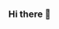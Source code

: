 ### Hi there 👋

<!--
**vineetdaniel/vineetdaniel** is a ✨ _special_ ✨ repository because its `README.md` (this file) appears on your GitHub profile.

Here are some ideas to get you started:

🔭 I’m currently working on ... something very interesting and exciting.
🌱 I’m currently learning ... everything because I am not perfect.
- 👯 I’m looking to collaborate on ...
- 🤔 I’m looking for help with ...
💬 Ask me about ... anything about life and Go, MySQL, PHP, Django, Postgres, MongoDB, AWS, GCP, Git etc etc 
📫 How to reach me: ... vineetdaniel@gmail.com
- 😄 Pronouns: ...
- ⚡ Fun fact: ...
-->
